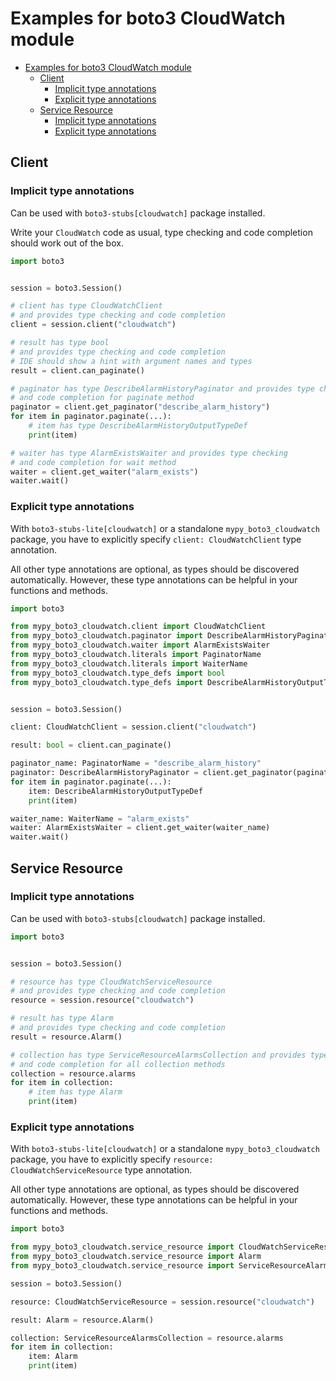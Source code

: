 <a id="examples-for-boto3-cloudwatch-module"></a>

# Examples for boto3 CloudWatch module

- [Examples for boto3 CloudWatch module](#examples-for-boto3-cloudwatch-module)
  - [Client](#client)
    - [Implicit type annotations](#implicit-type-annotations)
    - [Explicit type annotations](#explicit-type-annotations)
  - [Service Resource](#service-resource)
    - [Implicit type annotations](#implicit-type-annotations)
    - [Explicit type annotations](#explicit-type-annotations)

<a id="client"></a>

## Client

<a id="implicit-type-annotations"></a>

### Implicit type annotations

Can be used with `boto3-stubs[cloudwatch]` package installed.

Write your `CloudWatch` code as usual, type checking and code completion should
work out of the box.

```python
import boto3


session = boto3.Session()

# client has type CloudWatchClient
# and provides type checking and code completion
client = session.client("cloudwatch")

# result has type bool
# and provides type checking and code completion
# IDE should show a hint with argument names and types
result = client.can_paginate()

# paginator has type DescribeAlarmHistoryPaginator and provides type checking
# and code completion for paginate method
paginator = client.get_paginator("describe_alarm_history")
for item in paginator.paginate(...):
    # item has type DescribeAlarmHistoryOutputTypeDef
    print(item)

# waiter has type AlarmExistsWaiter and provides type checking
# and code completion for wait method
waiter = client.get_waiter("alarm_exists")
waiter.wait()
```

<a id="explicit-type-annotations"></a>

### Explicit type annotations

With `boto3-stubs-lite[cloudwatch]` or a standalone `mypy_boto3_cloudwatch`
package, you have to explicitly specify `client: CloudWatchClient` type
annotation.

All other type annotations are optional, as types should be discovered
automatically. However, these type annotations can be helpful in your functions
and methods.

```python
import boto3

from mypy_boto3_cloudwatch.client import CloudWatchClient
from mypy_boto3_cloudwatch.paginator import DescribeAlarmHistoryPaginator
from mypy_boto3_cloudwatch.waiter import AlarmExistsWaiter
from mypy_boto3_cloudwatch.literals import PaginatorName
from mypy_boto3_cloudwatch.literals import WaiterName
from mypy_boto3_cloudwatch.type_defs import bool
from mypy_boto3_cloudwatch.type_defs import DescribeAlarmHistoryOutputTypeDef


session = boto3.Session()

client: CloudWatchClient = session.client("cloudwatch")

result: bool = client.can_paginate()

paginator_name: PaginatorName = "describe_alarm_history"
paginator: DescribeAlarmHistoryPaginator = client.get_paginator(paginator_name)
for item in paginator.paginate(...):
    item: DescribeAlarmHistoryOutputTypeDef
    print(item)

waiter_name: WaiterName = "alarm_exists"
waiter: AlarmExistsWaiter = client.get_waiter(waiter_name)
waiter.wait()
```

<a id="service-resource"></a>

## Service Resource

<a id="implicit-type-annotations"></a>

### Implicit type annotations

Can be used with `boto3-stubs[cloudwatch]` package installed.

```python
import boto3


session = boto3.Session()

# resource has type CloudWatchServiceResource
# and provides type checking and code completion
resource = session.resource("cloudwatch")

# result has type Alarm
# and provides type checking and code completion
result = resource.Alarm()

# collection has type ServiceResourceAlarmsCollection and provides type checking
# and code completion for all collection methods
collection = resource.alarms
for item in collection:
    # item has type Alarm
    print(item)
```

<a id="explicit-type-annotations"></a>

### Explicit type annotations

With `boto3-stubs-lite[cloudwatch]` or a standalone `mypy_boto3_cloudwatch`
package, you have to explicitly specify `resource: CloudWatchServiceResource`
type annotation.

All other type annotations are optional, as types should be discovered
automatically. However, these type annotations can be helpful in your functions
and methods.

```python
import boto3

from mypy_boto3_cloudwatch.service_resource import CloudWatchServiceResource
from mypy_boto3_cloudwatch.service_resource import Alarm
from mypy_boto3_cloudwatch.service_resource import ServiceResourceAlarmsCollection, Alarm

session = boto3.Session()

resource: CloudWatchServiceResource = session.resource("cloudwatch")

result: Alarm = resource.Alarm()

collection: ServiceResourceAlarmsCollection = resource.alarms
for item in collection:
    item: Alarm
    print(item)
```
